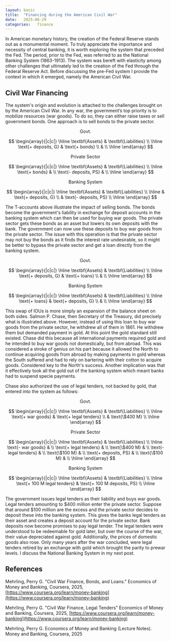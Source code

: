 ```yaml
---
layout: basic
title:  "Financing during the American Civil War"
date:   2025-06-29
categories:   finance
---
```

In American monetary history, the creation of the Federal Reserve stands out as a monumental moment. To truly appreciate the importance and necessity of central banking, it is worth exploring the system that preceded the Fed. 
The period, prior to the Fed, was referred to as the National Banking System (1863-1913). The system was bereft with elasticity among other challenges that ultimately led to the creation of the Fed through the Federal Reserve Act. Before discussing the pre-Fed system I provide the context in which it emerged, namely the American Civil War.

## Civil War Financing
The system's origin and evolution is attached to the challenges brought on by the American Civil War. In any war, the government’s top priority is to mobilize resources (war goods). To do so, they can either raise taxes or sell government bonds. One approach is to sell bonds to the private sector. 

$$
\text{Govt.}
$$

$$
\begin{array}{|c|c|}
\hline
\textbf{Assets} & \textbf{Liabilities} \\
\hline
\text{+ deposits, G} & \text{+ bonds} \\
 &  \\
\hline
\end{array}
$$

$$
\text{Private Sector}
$$

$$
\begin{array}{|c|c|}
\hline
\textbf{Assets} & \textbf{Liabilities} \\
\hline
\text{+ bonds} &  \\
\text{- deposits, PS} &  \\
\hline
\end{array}
$$

$$
\text{Banking System}
$$

$$
\begin{array}{|c|c|}
\hline
\textbf{Assets} & \textbf{Liabilities} \\
\hline
 & \text{+ deposits, G} \\
 & \text{- deposits, PS} \\
\hline
\end{array}
$$

The T-accounts above illustrate the impact of selling bonds. The bonds become the government's liability in exchange for deposit accounts in the banking system which can then be used for buying war goods. The private sector gets these bonds as an asset but lowers its own deposits with the bank. The government can now use these deposits to buy war goods from the private sector. The issue with this operation is that the private sector may not buy the bonds as it finds the interest rate undesirable, so it might be better to bypass the private sector and get a loan directly from the banking system. 

$$
\text{Govt.}
$$

$$
\begin{array}{|c|c|}
\hline
\textbf{Assets} & \textbf{Liabilities} \\
\hline
\text{+ deposits, G} & \text{+ loans} \\
 &  \\
\hline
\end{array}
$$

$$
\text{Banking System}
$$

$$
\begin{array}{|c|c|}
\hline
\textbf{Assets} & \textbf{Liabilities} \\
\hline
\text{+ loans} & \text{+ deposits, G} \\
 & \\
\hline
\end{array}
$$

This swap of IOUs is more simply an expansion of the balance sheet on both sides. Salmon P. Chase, then Secretary of the Treasury, did precisely what is illustrated above. However, instead of using this loan to buy war goods from the private sector, he withdrew all of them in 1861. He withdrew them but demanded payment in gold. At this point the gold standard still existed. Chase did this because all international payments required gold and he intended to buy war goods not domestically, but from abroad. This was considered a stroke of genius on his part because it allowed the North to continue acquiring goods from abroad by making payments in gold whereas the South suffered and had to rely on bartering with their cotton to acquire goods. Considered key to the North's success. Another implication was that it effectively took all the gold out of the banking system which meant banks had to suspend specie payments.

Chase also authorized the use of legal tenders, not backed by gold, that entered into the system as follows:

$$
\text{Govt.}
$$

$$
\begin{array}{|c|c|}
\hline
\textbf{Assets} & \textbf{Liabilities} \\
\hline
\text{+ war goods} & \text{+ legal tenders} \\
 & \text{\$400 M} \\
\hline
\end{array}
$$

$$
\text{Private Sector}
$$

$$
\begin{array}{|c|c|}
\hline
\textbf{Assets} & \textbf{Liabilities} \\
\hline
\text{- war goods} &  \\
\text{+ legal tenders} &  \\
\text{\$400 M} &  \\
\text{- legal tenders} &  \\
\text{\$100 M} &  \\
\text{+ deposits, PS} &  \\
\text{\$100 M} & \\
\hline
\end{array}
$$

$$
\text{Banking System}
$$

$$
\begin{array}{|c|c|}
\hline
\textbf{Assets} & \textbf{Liabilities} \\
\hline
\text{+ 100 M legal tenders} & \text{+ 100 M deposits, PS} \\
\hline
\end{array}
$$

The government issues legal tenders as their liability and buys war goods. Legal tenders amounting to \$400 million enter the private sector. Suppose that around \$100 million are the excess and the private sector decides to deposit these into the banking system. This gives the banks legal tenders as their asset and creates a deposit account for the private sector. Bank deposits now become promises to pay legal tender. The legal tenders were understood to be redeemable for gold later, but over the course of the war, their value depreciated against gold. Additionally, the prices of domestic goods also rose. Only many years after the war concluded, were legal tenders retired by an exchange with gold which brought the parity to prewar levels. I discuss the National Banking System in my next post.

## References
Mehrling, Perry G. "Civil War Finance, Bonds, and Loans." Economics of Money and Banking, Coursera, 2025, [https://www.coursera.org/learn/money-banking](https://www.coursera.org/learn/money-banking)

Mehrling, Perry G. "Civil War Finance, Legal Tenders" Economics of Money and Banking, Coursera, 2025, [https://www.coursera.org/learn/money-banking](https://www.coursera.org/learn/money-banking)

Mehrling, Perry G. Economics of Money and Banking (Lecture Notes). Money and Banking, Coursera, 2025
